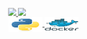 <div style="display: inline-block">
  <a href="https://github.com/Gefte">
  <img height="170em" src="https://github-readme-stats.vercel.app/api?username=Gefte&show_icons=true&theme=dracula&include_all_commits=true&count_private=true"/>
  <img height="170em" src="https://github-readme-stats.vercel.app/api/top-langs/?username=Gefte&layout=compact&langs_count=7&theme=dracula"/>
</div>

<div style="" align="rigth">
  <img align="center" alt="Gef-Python" height="30" width="70" src="https://raw.githubusercontent.com/devicons/devicon/master/icons/python/python-original.svg">
  <img src="https://raw.githubusercontent.com/devicons/devicon/master/icons/docker/docker-original-wordmark.svg" alt="Docker Logo" height="30" width="70" align="center">
</div>
